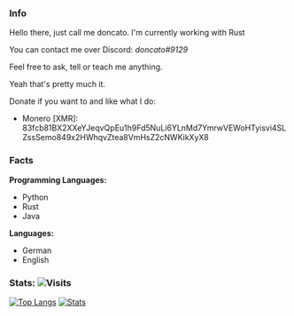 ### Info
Hello there, just call me doncato.
I'm currently working with Rust

You can contact me over Discord: _doncato#9129_

Feel free to ask, tell or teach me anything.

Yeah that's pretty much it.

Donate if you want to and like what I do:
+ Monero [XMR]: 83fcb81BX2XXeYJeqvQpEu1h9Fd5NuLi6YLnMd7YmrwVEWoHTyisvi4SLZssSemo849x2HWhqvZtea8VmHsZ2cNWKikXyX8

### Facts

**Programming Languages:**
- Python
- Rust
- Java

**Languages:**
- German
- English

### Stats: ![Visits](https://komarev.com/ghpvc/?username=doncato)
[![Top Langs](https://github-readme-stats.vercel.app/api/top-langs/?username=doncato&lang_count=3&bg_color=0d1117&title_color=58a6ff&text_color=c9d1d9&hide_border=true)](https://github.com/doncato)
[![Stats](https://github-readme-stats.vercel.app/api?username=doncato&show_icons=true&bg_color=0d1117&title_color=58a6ff&text_color=c9d1d9&hide_border=true)](https://github.com/doncato)


<!--
**doncato/doncato** is a ✨ _special_ ✨ repository because its `README.md` (this file) appears on your GitHub profile.

Here are some ideas to get you started:

- 🔭 I’m currently working on ...
- 🌱 I’m currently learning ...
- 👯 I’m looking to collaborate on ...
- 🤔 I’m looking for help with ...
- 💬 Ask me about ...
- 📫 How to reach me: ...
- 😄 Pronouns: ...
- ⚡ Fun fact: ...
-->
